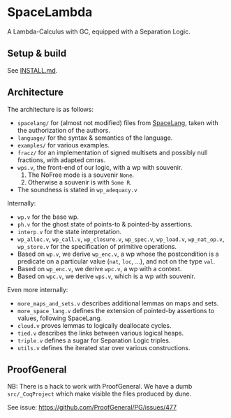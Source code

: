 # SpaceLambda

A Lambda-Calculus with GC, equipped with a Separation Logic.

## Setup & build

See [INSTALL.md](https://gitlab.inria.fr/amoine/spacelambda/-/blob/main/INSTALL.md).

## Architecture

The architecture is as follows:

* `spacelang/` for (almost not modified) files from
  [SpaceLang](https://gitlab.inria.fr/fpottier/diamonds/), taken with
  the authorization of the authors.
* `language/` for the syntax & semantics of the language.
* `examples/` for various examples.
* `fracz/` for an implementation of signed multisets and possibly
  null fractions, with adapted cmras.
* `wps.v`, the front-end of our logic, with a wp with souvenir.
  1. The NoFree mode is a souvenir `None`.
  2. Otherwise a souvenir is with `Some R`.
* The soundness is stated in `wp_adequacy.v`

Internally:
* `wp.v` for the base wp.
* `ph.v` for the ghost state of points-to & pointed-by assertions.
* `interp.v` for the state interpretation.
* `wp_alloc.v`, `wp_call.v`, `wp_closure.v`, `wp_spec.v`, `wp_load.v`,
  `wp_nat_op.v`, `wp_store.v` for the specification of
  primitive operations.
* Based on `wp.v`, we derive `wp_enc.v`, a wp whose the postcondition is a predicate
  on a particular value (`nat`, `loc`, ...), and not on the type
  `val`.
* Based on `wp_enc.v`, we derive `wpc.v`, a wp with a context.
* Based on `wpc.v`, we derive `wps.v`, which is a wp with souvenir.

Even more internally:
* `more_maps_and_sets.v` describes additional lemmas on maps and sets.
* `more_space_lang.v` defines the extension of pointed-by
  assertions to values, following SpaceLang.
* `cloud.v` proves lemmas to logically deallocate cycles.
* `tied.v` describes the links between various logical heaps.
* `triple.v` defines a sugar for Separation Logic triples.
* `utils.v` defines the iterated star over various constructions.

## ProofGeneral

NB: There is a hack to work with ProofGeneral.
We have a dumb `src/_CoqProject` which make visible the files
produced by dune.

See issue: https://github.com/ProofGeneral/PG/issues/477
